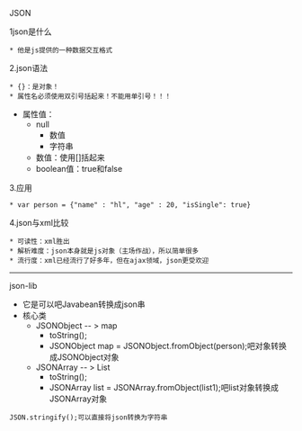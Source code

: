 JSON

1json是什么

	* 他是js提供的一种数据交互格式

2.json语法

	* {}：是对象！
	* 属性名必须使用双引号括起来！不能用单引号！！！
 * 属性值：
   	* null
      	* 数值
      	* 字符串
   	* 数值：使用[]括起来
   	* boolean值：true和false

3.应用

	* var person = {"name" : "hl", "age" : 20, "isSingle": true}

4.json与xml比较

	* 可读性：xml胜出
	* 解析难度：json本身就是js对象（主场作战），所以简单很多
	* 流行度：xml已经流行了好多年，但在ajax领域，json更受欢迎

-------------

json-lib

* 它是可以吧Javabean转换成json串
* 核心类
  * JSONObject -- > map
    * toString();
    * JSONObject map = JSONObject.fromObject(person);吧对象转换成JSONObject对象
  * JSONArray -- >  List
    * toString();
    * JSONArray list = JSONArray.fromObject(list1);吧list对象转换成JSONArray对象

```
JSON.stringify();可以直接将json转换为字符串
```

